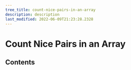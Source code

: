 ```yaml
---
tree_title: count-nice-pairs-in-an-array
description: description
last_modified: 2022-06-09T21:23:28.2328
---
```


# Count Nice Pairs in an Array

## Contents
